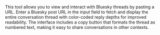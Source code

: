 This tool allows you to view and interact with Bluesky threads by pasting a URL. Enter a Bluesky post URL in the input field to fetch and display the entire conversation thread with color-coded reply depths for improved readability. The interface includes a copy button that formats the thread as numbered text, making it easy to share conversations in other contexts.

<!-- Generated from commit: e4bbf9a964464fd2b3286a0ae24a44a01c52a73d -->